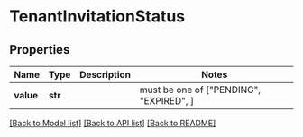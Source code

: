 # TenantInvitationStatus


## Properties
Name | Type | Description | Notes
------------ | ------------- | ------------- | -------------
**value** | **str** |  |  must be one of ["PENDING", "EXPIRED", ]

[[Back to Model list]](../README.md#documentation-for-models) [[Back to API list]](../README.md#documentation-for-api-endpoints) [[Back to README]](../README.md)



